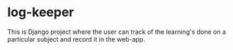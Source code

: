 # log-keeper
This is Django project where the user can track of the learning's done on a particular subject and record it in the web-app.
